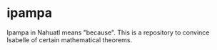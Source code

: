 # ipampa
Ipampa in Nahuatl means "because". This is a repository to convince Isabelle of certain mathematical theorems.

